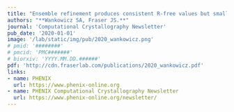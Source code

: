 ```yaml
---
title: "Ensemble refinement produces consistent R-free values but smaller ensemble sizes than previously reported."
authors: "**Wankowicz SA, Fraser JS.**"
journal: 'Computational Crystallography Newsletter'
pub_date: '2020-01-01'
image: '/lab/static/img/pub/2020_wankowicz.png'
# pmid: '########'
# pmcid: 'PMC#######'
# biorxiv: 'YYYY.MM.DD.######'
pdf: 'http://cdn.fraserlab.com/publications/2020_wankowicz.pdf'
links:
- name: PHENIX
  url: https://www.phenix-online.org
- name: PHENIX Computational Crystallography Newsletter
  url: https://www.phenix-online.org/newsletter/
---
```

